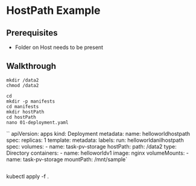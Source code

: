 # HostPath Example 

## Prerequisites 

  * Folder on Host needs to be present

## Walkthrough 

```
mkdir /data2
chmod /data2
```

```
cd
mkdir -p manifests
cd manifests
mkdir hostPath
cd hostPath
nano 01-deployment.yaml
```

``
apiVersion: apps
kind: Deployment
metadata:
  name: helloworldhostpath
spec:
  replicas: 1
  template:
    metadata:
      labels:
        run: helloworldanilhostpath
    spec:
      volumes:
        - name: task-pv-storage
          hostPath:
            path: /data2
            type: Directory
      containers:
      - name: helloworldv1
        image: nginx
        volumeMounts:
         - name: task-pv-storage
           mountPath: /mnt/sample`

```

```
kubectl apply -f . 
```
